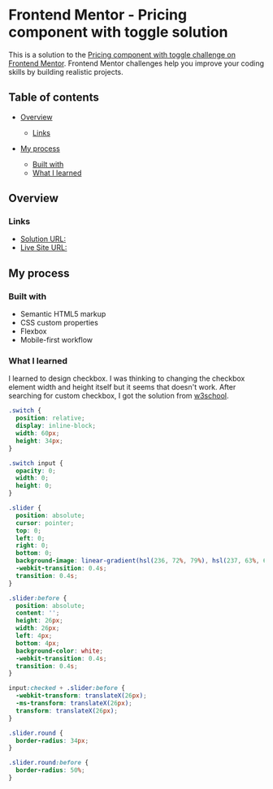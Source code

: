 # Frontend Mentor - Pricing component with toggle solution

This is a solution to the [Pricing component with toggle challenge on Frontend Mentor](https://www.frontendmentor.io/challenges/pricing-component-with-toggle-8vPwRMIC). Frontend Mentor challenges help you improve your coding skills by building realistic projects.

## Table of contents

- [Overview](#overview)

  - [Links](#links)

- [My process](#my-process)
  - [Built with](#built-with)
  - [What I learned](#what-i-learned)

## Overview

### Links

- [Solution URL:](https://github.com/samirhembrom/Frontend-Mentor---Pricing-component-with-toggle-solution)
- [Live Site URL:](https://frontend-mentor-pricing-component-with-toggle-solution.vercel.app/)

## My process

### Built with

- Semantic HTML5 markup
- CSS custom properties
- Flexbox
- Mobile-first workflow

### What I learned

I learned to design checkbox. I was thinking to changing the checkbox element width and height itself but it seems that doesn't work. After searching for custom checkbox, I got the solution from [w3school](https://www.w3schools.com/howto/howto_css_switch.asp).

```css
.switch {
  position: relative;
  display: inline-block;
  width: 60px;
  height: 34px;
}

.switch input {
  opacity: 0;
  width: 0;
  height: 0;
}

.slider {
  position: absolute;
  cursor: pointer;
  top: 0;
  left: 0;
  right: 0;
  bottom: 0;
  background-image: linear-gradient(hsl(236, 72%, 79%), hsl(237, 63%, 64%));
  -webkit-transition: 0.4s;
  transition: 0.4s;
}

.slider:before {
  position: absolute;
  content: '';
  height: 26px;
  width: 26px;
  left: 4px;
  bottom: 4px;
  background-color: white;
  -webkit-transition: 0.4s;
  transition: 0.4s;
}

input:checked + .slider:before {
  -webkit-transform: translateX(26px);
  -ms-transform: translateX(26px);
  transform: translateX(26px);
}

.slider.round {
  border-radius: 34px;
}

.slider.round:before {
  border-radius: 50%;
}
```
